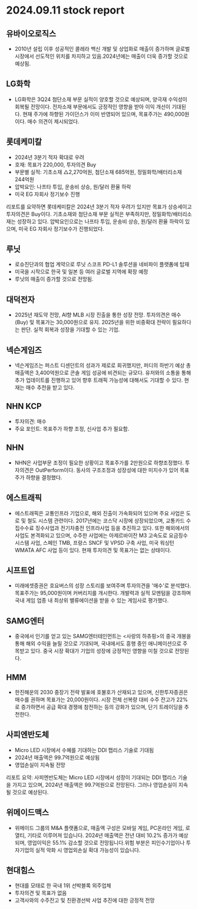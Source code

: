 # 2024.09.11 stock report
## 유바이오로직스
- 2010년 설립 이후 성공적인 콜레라 백신 개발 및 상업화로 매출이 증가하며 글로벌 시장에서 선도적인 위치를 차지하고 있음.2024년에는 매출이 더욱 증가할 것으로 예상됨.
## LG화학
- LG화학은 3Q24 첨단소재 부문 실적이 양호할 것으로 예상되며, 양극재 수익성이 회복될 전망이다. 전자소재 부문에서도 긍정적인 영향을 받아 이익 개선이 기대된다. 현재 주가에 하향된 가이던스가 이미 반영되어 있으며, 목표주가는 490,000원이다. 매수 의견이 제시되었다.
## 롯데케미칼
- 2024년 3분기 적자 확대로 우려
- 호재: 목표가 220,000, 투자의견 Buy
- 부문별 실적: 기초소재 △2,270억원, 첨단소재 685억원, 정밀화학/배터리소재 244억원
- 압박요인: 나프타 투입, 운송비 상승, 원/달러 환율 하락
- 미국 EG 자회사 정기보수 진행

리포트를 요약하면 롯데케미칼은 2024년 3분기 적자 우려가 있지만 목표가 상승세이고 투자의견은 Buy이다. 기초소재와 첨단소재 부문 실적은 부족하지만, 정밀화학/배터리소재는 성장하고 있다. 압박요인으로는 나프타 투입, 운송비 상승, 원/달러 환율 하락이 있으며, 미국 EG 자회사 정기보수가 진행되었다.
## 루닛
- 로슈진단과의 협업 계약으로 루닛 스코프 PD-L1 솔루션을 네비파이 플랫폼에 탑재
- 미국을 시작으로 한국 및 일본 등 여러 글로벌 지역에 확장 예정
- 루닛의 매출이 증가할 것으로 전망됨.
## 대덕전자
- 2025년 재도약 전망, AI향 MLB 시장 진출을 통한 성장 전망. 투자의견은 매수(Buy) 및 목표가는 30,000원으로 유지. 2025년을 위한 비중확대 전략이 필요하다는 판단. 실적 회복과 성장을 기대할 수 있는 기업.
## 넥슨게임즈
- 넥슨게임즈는 퍼스트 디센던트의 성과가 제로로 회귀했지만, 퍼디의 하반기 예상 총매출액은 3,400억원으로 콘솔 게임 성공에 비견되는 규모다. 유저와의 소통을 통해 추가 업데이트를 진행하고 있어 향후 트래픽 가능성에 대해서도 기대할 수 있다. 현재는 매수 추천을 받고 있다.
## NHN KCP
- 투자의견: 매수
- 주요 포인트: 목표주가 하향 조정, 신사업 추가 필요함.
## NHN
- NHN은 사업부문 조정이 필요한 상황이고 목표주가를 2만원으로 하향조정했다. 투자의견은 OutPerform이다. 동사의 구조조정과 성장성에 대한 미지수가 있어 목표주가 하향을 결정했다.
## 에스트래픽
- 에스트래픽은 교통인프라 기업으로, 해외 진출이 가속화되어 있으며 주요 사업은 도로 및 철도 시스템 관련이다. 2017년에는 코스닥 시장에 상장되었으며, 교통카드 수집수수료 징수사업과 전기차충전 인프라사업 등을 추진하고 있다. 또한 해외에서의 사업도 본격화되고 있으며, 수주한 사업에는 아제르바이잔 M3 고속도로 요금징수시스템 사업, 스페인 TMB, 프랑스 SNCF 및 VPSD 구축 사업, 미국 워싱턴 WMATA AFC 사업 등이 있다. 현재 투자의견 및 목표가는 없는 상태이다.
## 시프트업
- 미래에셋증권은 호요버스의 성장 스토리를 보여주며 투자의견을 '매수'로 분석했다. 목표주가는 95,000원이며 커버리지를 개시한다. 개발력과 실적 모멘텀을 강조하며 국내 게임 업종 내 최상위 밸류에이션을 받을 수 있는 게임사로 평가했다.
## SAMG엔터
- 중국에서 인기를 얻고 있는 SAMG엔터테인먼트는 <사랑의 하츄핑>의 중국 개봉을 통해 해외 수익을 늘릴 것으로 기대되며, 국내에서도 흥행 중인 애니메이션으로 주목받고 있다. 중국 시장 확대가 기업의 성장에 긍정적인 영향을 미칠 것으로 전망된다.
## HMM
- 한진해운의 2030 중장기 전략 발표에 호불호가 산재되고 있으며, 신한투자증권은 매수를 권하며 목표가는 20,000원이다. 시장 전체 선복량 대비 수주 잔고가 22%로 증가하면서 공급 확대 경쟁에 참전하는 등의 강화가 있으며, 단기 트레이딩을 추천한다.
## 사피엔반도체
- Micro LED 시장에서 수혜를 기대하는 DDI 팹리스 기술로 기대됨
- 2024년 매출액은 99.7억원으로 예상됨
- 영업손실이 지속될 전망

리포트 요약:
사피엔반도체는 Micro LED 시장에서 성장이 기대되는 DDI 팹리스 기술을 가지고 있으며, 2024년 매출액은 99.7억원으로 전망된다. 그러나 영업손실이 지속될 것으로 예상된다.
## 위메이드맥스
- 위메이드 그룹의 M&A 플랫폼으로, 매출액 구성은 모바일 게임, PC온라인 게임, 로열티, 기타로 이루어져 있습니다. 2024년 매출액은 전년 대비 10.2% 증가가 예상되며, 영업이익은 55.1% 감소할 것으로 전망됩니다.위험 부분은 피인수기업이나 투자기업의 실적 악화 시 영업외손실 확대 가능성이 있습니다.
## 현대힘스
- 현대를 모태로 한 국내 1위 선박블록 외주업체
- 투자의견 및 목표가 없음
- 고객사와의 수주잔고 및 친환경선박 사업 추진에 대한 긍정적 전망